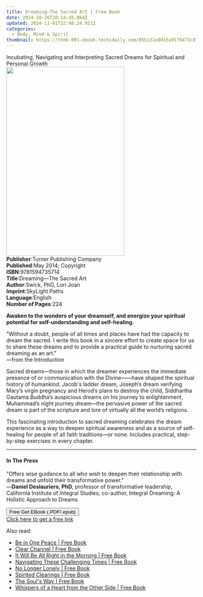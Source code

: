 ```yaml
---
title: Dreaming—The Sacred Art | Free Book
date: 2024-10-26T20:14:45.864Z
updated: 2024-11-01T22:48:24.921Z
categories:
  - Body, Mind & Spirit
thumbnail: https://thmb-001-ebook.techidaily.com/85b131e8d15a9176471c875231b021f216f17320bf5fdb0954851d9ad43d2ac1.jpg
---
```

<main id="book-container">
  <div class="flex flex-col">
    <div class="book-brief flex-1 py-6 px-4 sm:p-6 md:py-10 md:px-8">
      <!-- brief-->
      <div class="book-brief-main">
        Incubating, Navigating and Interpreting Sacred Dreams for Spiritual and
        Personal Growth
      </div>
    </div>
    <div
      class="book-meta-info flex-1 grid gap-4 col-start-1 col-end-3 row-start-1 sm:mb-6 sm:grid-cols-4 lg:gap-6 lg:col-start-2 lg:row-end-6 lg:row-span-6 lg:mb-0"
    >
      <div
        class="book-meta-info-left place-content-center mt-4 p-4 text-sm leading-6 col-start-2 col-span-2 dark:text-slate-400"
      >
        <img
          class="w-full h-500 object-cover rounded-lg sm:h-255 sm:col-span-2 lg:col-span-full"
          src="https://img-001-ebook.techidaily.com/3839a3e301b8163da08a7450d3b0fb74ec30b6efebfb1072bfb8290cd15cbbb2.jpg"
          alt=""
          width="312"
          height="500"
        />
      </div>
      <div
        class="book-meta-info-right mt-2 col-start-1 row-start-2 col-span-3 self-center"
      >
        <!-- meta data  -->
        <div class="flex flex-col px-4 md:px-8">
          <div class="flex-1">
            <strong>Publisher</strong>:<span class="px-2"
              >Turner Publishing Company</span
            >
          </div>
          <div class="flex-1">
            <strong>Published</strong>:<span class="px-2"
              >May 2014; Copyright</span
            >
          </div>
          <div class="flex-1">
            <strong>ISBN</strong>:<span class="px-2">9781594735714</span>
          </div>
          <div class="flex-1">
            <strong>Title</strong>:<span class="px-2"
              >Dreaming—The Sacred Art</span
            >
          </div>
          <div class="flex-1">
            <strong>Author</strong>:<span class="px-2"
              >Swick, PhD, Lori Joan</span
            >
          </div>
          <div class="flex-1">
            <strong>Imprint</strong>:<span class="px-2">SkyLight Paths</span>
          </div>
          <div class="flex-1">
            <strong>Language</strong>:<span class="px-2">English</span>
          </div>
          <div class="flex-1">
            <strong>Number of Pages</strong>:<span class="px-2">224</span>
          </div>
        </div>
      </div>
    </div>
    <div class="book-description flex-1 py-6 px-4 sm:p-6 md:py-10 md:px-8">
      <div class="book-description-main">
        <div accordion-content="" id="description">
          <p>
            <strong
              >Awaken to the wonders of your dreamself, and energize your
              spiritual potential for self-understanding and
              self-healing.</strong
            >
          </p>
          <p>
            "Without a doubt, people of all times and places have had the
            capacity to dream the sacred. I write this book in a sincere effort
            to create space for us to share these dreams and to provide a
            practical guide to nurturing sacred dreaming as an art."<br />—from
            the Introduction
          </p>
          <p>
            Sacred dreams—those in which the dreamer experiences the immediate
            presence of or communication with the Divine——have shaped the
            spiritual history of humankind. Jacob's ladder dream, Joseph’s dream
            verifying Mary’s virgin pregnancy and Herod’s plans to destroy the
            child, Siddhartha Gautama Buddha’s auspicious dreams on his journey
            to enlightenment, Muhammad’s night journey dream—the pervasive power
            of the sacred dream is part of the scripture and lore of virtually
            all the world’s religions.
          </p>
          <p>
            This fascinating introduction to sacred dreaming celebrates the
            dream experience as a way to deepen spiritual awareness and as a
            source of self-healing for people of all faith traditions—or none.
            Includes practical, step-by-step exercises in every chapter.
          </p>
        </div>
        <div class="accordion-fader"></div>
      </div>
    </div>
    <div class="book-excerpts flex-1 py-6 px-4 sm:p-6 md:py-10 md:px-8">
      <!-- excerpts-->
      <div class="book-excerpts-main">
        <hr />
        <h4 class="placeholder placeholder-heading">
          <span>In The Press</span>
        </h4>
        <p></p>
        <p>
          "Offers wise guidance to all who wish to deepen their relationship
          with dreams and unfold their transformative power."<br />—<strong
            >Daniel Deslauriers, PhD</strong
          >, professor of transformative leadership, California Institute of
          Integral Studies; co-author, Integral Dreaming: A Holistic Approach to
          Dreams
        </p>
        <p></p>
      </div>
    </div>
    <div
      class="book-about-author flex-1 py-6 px-4 sm:p-6 md:py-10 md:px-8"
    ></div>
    <div class="book-free-get flex-1 py-6 px-4 sm:p-6 md:py-10 md:px-8">
      <button
        id="btn-free-get"
        class="bg-blue-500 hover:bg-blue-700 text-white font-bold py-2 px-4 rounded"
      >
        Free Get EBook (.PDF/.epub)
      </button>
      <div id="countdown-display" class="px-2 text-lg mt-2"></div>
      <a
        id="free-link"
        class="hidden bg-blue-500 hover:bg-blue-700 text-white font-bold py-2 px-4 rounded"
        href="https://www.ebooks.com/en-us/book/96499272/dreaming-the-sacred-art/swick-phd-lori-joan/"
        target="_blank"
        >Click here to get a free link</a
      >
    </div>
    <script>
      let countdownTime = 0;
      let countdownInterval = null;
      document
        .getElementById('btn-free-get')
        .addEventListener('click', startCountdown);
      function startCountdown() {
        countdownTime = new Date().getTime() + 60000 * 3;
        countdownInterval = setInterval(updateCountdown, 1000);
        document.getElementById('btn-free-get').disabled = true;
        document
          .getElementById('btn-free-get')
          .classList.add('bg-gray-500', 'cursor-not-allowed');
      }
      function updateCountdown() {
        let currentTime = new Date().getTime();
        let timeLeft = countdownTime - currentTime;
        let secondsLeft = Math.floor(timeLeft / 1000);
        document.getElementById('countdown-display').innerHTML =
          `Remaining time: ${secondsLeft} seconds.`;
        if (secondsLeft <= 0) {
          clearInterval(countdownInterval);
          document.getElementById('btn-free-get').classList.add('hidden');
          document.getElementById('free-link').classList.remove('hidden');
          document.getElementById('countdown-display').innerHTML = '';
        }
      }
    </script>
  </div>
</main>

<ins class="adsbygoogle"
      style="display:block"
      data-ad-client="ca-pub-7571918770474297"
      data-ad-slot="8358498916"
      data-ad-format="auto"
      data-full-width-responsive="true"></ins>
    

<span class="atpl-alsoreadstyle">Also read:</span>
<div><ul>
<li><a href="https://novels-ebooks.techidaily.com/138587633-9781452501871-be-in-one-peace/"><u>Be in One Peace | Free Book</u></a></li>
<li><a href="https://novels-ebooks.techidaily.com/138587982-9781452533339-clear-channel/"><u>Clear Channel | Free Book</u></a></li>
<li><a href="https://novels-ebooks.techidaily.com/138588140-9781475906806-it-will-be-all-right-in-the-morning/"><u>It Will Be All Right in the Morning | Free Book</u></a></li>
<li><a href="https://novels-ebooks.techidaily.com/138587531-9781462025411-navigating-these-challenging-times/"><u>Navigating These Challenging Times | Free Book</u></a></li>
<li><a href="https://novels-ebooks.techidaily.com/138588186-9781452544342-no-longer-lonely/"><u>No Longer Lonely | Free Book</u></a></li>
<li><a href="https://novels-ebooks.techidaily.com/138588180-9781452544106-spirited-clearings/"><u>Spirited Clearings | Free Book</u></a></li>
<li><a href="https://novels-ebooks.techidaily.com/138587543-9781452532295-the-souls-way/"><u>The Soul's Way | Free Book</u></a></li>
<li><a href="https://novels-ebooks.techidaily.com/138588353-9781452542751-whispers-of-a-heart-from-the-other-side/"><u>Whispers of a Heart from the Other Side | Free Book</u></a></li>
</ul></div>

